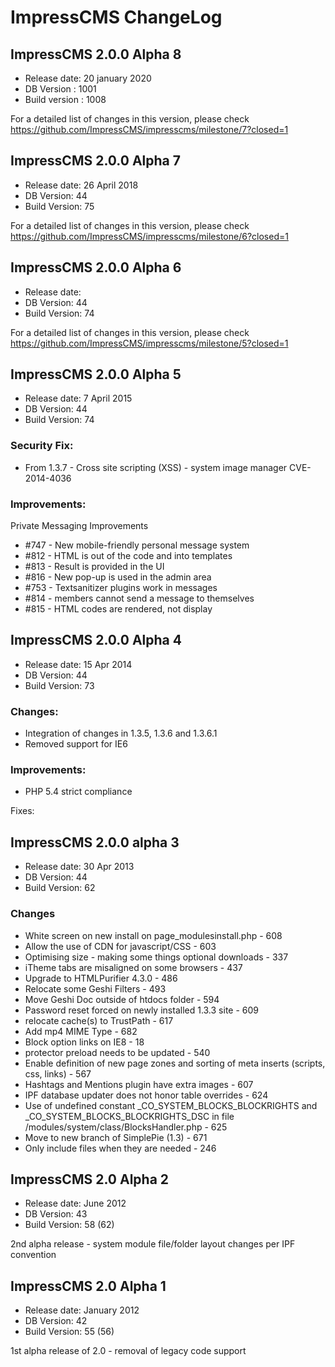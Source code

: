 # ImpressCMS ChangeLog
## ImpressCMS 2.0.0 Alpha 8
* Release date: 20 january 2020
* DB Version : 1001
* Build version : 1008

For a detailed list of changes in this version, please check https://github.com/ImpressCMS/impresscms/milestone/7?closed=1

## ImpressCMS 2.0.0 Alpha 7
* Release date: 26 April 2018
* DB Version: 44
* Build Version: 75

For a detailed list of changes in this version, please check https://github.com/ImpressCMS/impresscms/milestone/6?closed=1

## ImpressCMS 2.0.0 Alpha 6
* Release date:
* DB Version: 44
* Build Version: 74

For a detailed list of changes in this version, please check https://github.com/ImpressCMS/impresscms/milestone/5?closed=1

## ImpressCMS 2.0.0 Alpha 5
* Release date: 7 April 2015
* DB Version: 44
* Build Version: 74

### Security Fix:
* From 1.3.7 - Cross site scripting (XSS) - system image manager CVE-2014-4036

### Improvements:
Private Messaging Improvements
* #747 - New mobile-friendly personal message system
* #812 - HTML is out of the code and into templates
* #813 - Result is provided in the UI
* #816 - New pop-up is used in the admin area
* #753 - Textsanitizer plugins work in messages
* #814 - members cannot send a message to themselves
* #815 - HTML codes are rendered, not display

## ImpressCMS 2.0.0 Alpha 4
* Release date: 15 Apr 2014
* DB Version: 44
* Build Version: 73

### Changes:
* Integration of changes in 1.3.5, 1.3.6 and 1.3.6.1
* Removed support for IE6
### Improvements:
* PHP 5.4 strict compliance

Fixes:



## ImpressCMS 2.0.0 alpha 3
* Release date: 30 Apr 2013
* DB Version: 44
* Build Version: 62

### Changes
* White screen on new install on page_modulesinstall.php - 608
* Allow the use of CDN for javascript/CSS - 603
* Optimising size - making some things optional downloads - 337
* iTheme tabs are misaligned on some browsers - 437
* Upgrade to HTMLPurifier 4.3.0 - 486
* Relocate some Geshi Filters - 493
* Move Geshi Doc outside of htdocs folder - 594
* Password reset forced on newly installed 1.3.3 site - 609
* relocate cache(s) to TrustPath - 617
* Add mp4 MIME Type - 682
* Block option links on IE8 - 18
* protector preload needs to be updated - 540
* Enable definition of new page zones and sorting of meta inserts (scripts, css, links) - 567
* Hashtags and Mentions plugin have extra images - 607
* IPF database updater does not honor table overrides - 624
* Use of undefined constant _CO_SYSTEM_BLOCKS_BLOCKRIGHTS and _CO_SYSTEM_BLOCKS_BLOCKRIGHTS_DSC in file /modules/system/class/BlocksHandler.php - 625
* Move to new branch of SimplePie (1.3) - 671
* Only include files when they are needed - 246

## ImpressCMS 2.0 Alpha 2
* Release date: June 2012
* DB Version: 43
* Build Version: 58 (62)

2nd alpha release - system module file/folder layout changes per IPF convention

## ImpressCMS 2.0 Alpha 1
* Release date: January 2012
* DB Version: 42
* Build Version: 55 (56)

1st alpha release of 2.0 - removal of legacy code support
